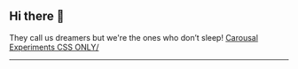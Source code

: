 ## Hi there 👋
They call us dreamers but we're the ones who don’t sleep!
<a href="https://latheeshmahendran.github.io/CSS-Carousals-01/">Carousal Experiments CSS ONLY/</a>
<br/>
<hr/>

<!--
**latheeshmahendran/latheeshmahendran** is a ✨ _special_ ✨ repository because its `README.md` (this file) appears on your GitHub profile.

Here are some ideas to get you started:

- 🔭 I’m currently working on ...
- 🌱 I’m currently learning ...
- 👯 I’m looking to collaborate on ...
- 🤔 I’m looking for help with ...
- 💬 Ask me about ...
- 📫 How to reach me: ...
- 😄 Pronouns: ...
- ⚡ Fun fact: ...
-->
